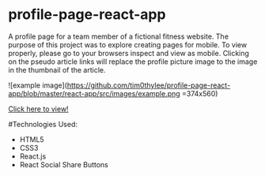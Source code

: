 # profile-page-react-app

A profile page for a team member of a fictional fitness website. The purpose of this project was to explore creating pages for mobile. To view properly, please go to your browsers inspect and view as mobile. Clicking on the pseudo article links will replace the profile picture image to the image in the thumbnail of the article. 

![example image](https://github.com/tim0thylee/profile-page-react-app/blob/master/react-app/src/images/example.png =374x560)

[Click here to view!](https://react-app-uyapmddgvk.now.sh/)

#Technologies Used:
* HTML5
* CSS3
* React.js
* React Social Share Buttons
